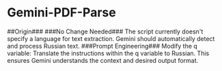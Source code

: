 # Gemini-PDF-Parse
##Origin###
###No Change Needed###
The script currently doesn't specify a language for text extraction. Gemini should automatically detect and process Russian text.
###Prompt Engineering###
Modify the q variable: Translate the instructions within the q variable to Russian. This ensures Gemini understands the context and desired output format.
